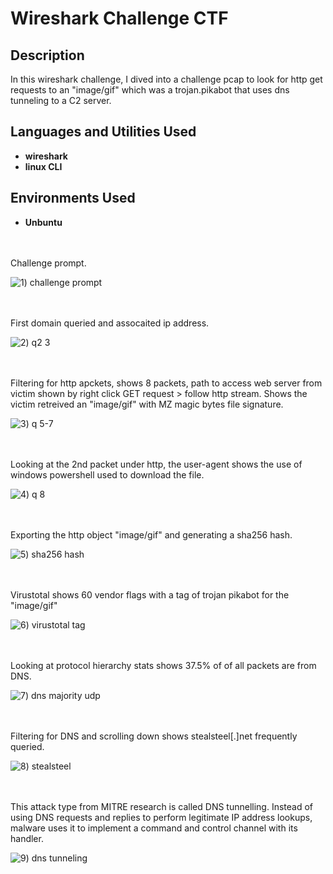 # Wireshark Challenge CTF

<h2>Description</h2>
In this wireshark challenge, I dived into a challenge pcap to look for http get requests to an "image/gif" which was a trojan.pikabot that uses dns tunneling to a C2 server.  


<h2>Languages and Utilities Used</h2>

- <b>wireshark</b>
- <b>linux CLI</b>


<h2>Environments Used </h2>

- <b>Unbuntu</b> 

<br />
<br />
Challenge prompt.

![1) challenge prompt](https://github.com/user-attachments/assets/9d5e4701-91c9-4fdb-a5fe-31fbb4b366de)

<br />
<br />
First domain queried and assocaited ip address. 

![2) q2 3](https://github.com/user-attachments/assets/cbcef7a6-30f4-4642-abb8-17c15e1e8aad)

<br />
<br />  
Filtering for http apckets, shows 8 packets, path to access web server from victim shown by right click GET request > follow http stream. Shows the victim retreived an "image/gif" with MZ magic bytes file signature. 

![3) q 5-7](https://github.com/user-attachments/assets/44373abd-4000-4d50-a707-cdea64be0472)

<br />
<br />
Looking at the 2nd packet under http, the user-agent shows the use of windows powershell used to download the file. 

![4) q 8](https://github.com/user-attachments/assets/6bce4a5f-a21b-499c-8461-74893bf8f1f9)

<br />
<br />
Exporting the http object "image/gif" and generating a sha256 hash. 

![5) sha256 hash](https://github.com/user-attachments/assets/d802b12a-b4f1-4a47-a96c-3407c25737d3)

<br />
<br />
Virustotal shows 60 vendor flags with a tag of trojan pikabot for the "image/gif"

![6) virustotal tag](https://github.com/user-attachments/assets/01649dcf-d69b-4ce4-b6e3-028ac7a8affa)

<br />
<br />
Looking at protocol hierarchy stats shows 37.5% of of all packets are from DNS. 

![7) dns majority udp](https://github.com/user-attachments/assets/6ba92c62-6ad3-4d4f-b9c7-5463a3bf6737)

<br />
<br />  
Filtering for DNS and scrolling down shows stealsteel[.]net frequently queried. 

![8) stealsteel](https://github.com/user-attachments/assets/75098a76-605a-4a0f-baf7-e95716b19d6c)

<br />
<br />
This attack type from MITRE research is called DNS tunnelling. Instead of using DNS requests and replies to perform legitimate IP address lookups, malware uses it to implement a command and control channel with its handler.

![9) dns tunneling](https://github.com/user-attachments/assets/3457d1b7-bd20-40a8-b0b7-8edfaea32c45)

<br />
<br />
